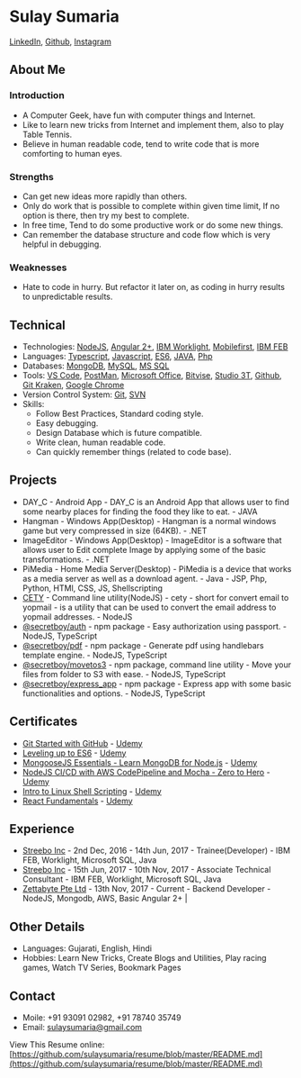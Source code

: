 # Sulay Sumaria

[LinkedIn](https://www.linkedin.com/in/sulaysumaria/), [Github](https://github.com/sulaysumaria/), [Instagram](https://www.instagram.com/_sulay_sumaria_/)

## About Me

### Introduction

- A Computer Geek, have fun with computer things and Internet.
- Like to learn new tricks from Internet and implement them, also to play Table Tennis.
- Believe in human readable code, tend to write code that is more comforting to human eyes.

### Strengths

- Can get new ideas more rapidly than others.
- Only do work that is possible to complete within given time limit, If no option is there, then try my best to complete.
- In free time, Tend to do some productive work or do some new things.
- Can remember the database structure and code flow which is very helpful in debugging.

### Weaknesses

- Hate to code in hurry. But refactor it later on, as coding in hurry results to unpredictable results.

## Technical

- Technologies: [NodeJS](https://nodejs.org), [Angular 2+](https://angular.io/), [IBM Worklight](https://www.ibm.com/support/knowledgecenter/en/SSZH4A_6.0.0/com.ibm.worklight.getstart.doc/topics/c_overview.html), [Mobilefirst](https://www.ibm.com/mobilefirst), [IBM FEB](https://www.ibm.com/support/knowledgecenter/en/SS6KJL_8.6.0/Welcome/FEB_Welcome.html)
- Languages: [Typescript](https://www.typescriptlang.org/), [Javascript](https://www.javascript.com/), [ES6](http://es6-features.org), [JAVA](https://www.java.com/), [Php](http://php.net/)
- Databases: [MongoDB](https://www.mongodb.com/), [MySQL](https://www.mysql.com/), [MS SQL](https://www.microsoft.com/en-ie/sql-server/sql-server-2016)
- Tools: [VS Code](https://code.visualstudio.com/), [PostMan](https://www.getpostman.com/), [Microsoft Office](https://products.office.com/en-us/get-started-with-office-2019), [Bitvise](https://www.bitvise.com/), [Studio 3T](https://studio3t.com/), [Github](https://github.com/), [Git Kraken](https://www.gitkraken.com/), [Google Chrome](https://www.google.com/chrome/)
- Version Control System: [Git](https://git-scm.com/), [SVN](https://subversion.apache.org/)
- Skills:
  - Follow Best Practices, Standard coding style.
  - Easy debugging.
  - Design Database which is future compatible.
  - Write clean, human readable code.
  - Can quickly remember things (related to code base).

## Projects

- DAY_C - Android App - DAY_C is an Android App that allows user to find some nearby places for finding the food they like to eat. - JAVA
- Hangman - Windows App(Desktop) - Hangman is a normal windows game but very compressed in size (64KB). - .NET
- ImageEditor - Windows App(Desktop) - ImageEditor is a software that allows user to Edit complete Image by applying some of the basic transformations. - .NET
- PiMedia - Home Media Server(Desktop) - PiMedia is a device that works as a media server as well as a download agent. - Java - JSP, Php, Python, HTMl, CSS, JS, Shellscripting
- [CETY](https://www.npmjs.com/package/cety) - Command line utility(NodeJS) - cety - short for convert email to yopmail - is a utility that can be used to convert the email address to yopmail addresses. - NodeJS
- [@secretboy/auth](https://www.npmjs.com/package/@secretboy/auth) - npm package - Easy authorization using passport. - NodeJS, TypeScript
- [@secretboy/pdf](https://www.npmjs.com/package/@secretboy/pdf) - npm package - Generate pdf using handlebars template engine. - NodeJS, TypeScript
- [@secretboy/movetos3](https://www.npmjs.com/package/@secretboy/movetos3) - npm package, command line utility - Move your files from folder to S3 with ease. - NodeJS, TypeScript
- [@secretboy/express_app](https://www.npmjs.com/package/@secretboy/express_app) - npm package - Express app with some basic functionalities and options. - NodeJS, TypeScript

## Certificates

- [Git Started with GitHub](https://www.udemy.com/certificate/UC-S96Z8L75/) - [Udemy](https://www.udemy.com/git-started-with-github/)
- [Leveling up to ES6](https://www.udemy.com/certificate/UC-H5GWDQC5/) - [Udemy](https://www.udemy.com/leveling-up-to-es6/)
- [MongooseJS Essentials - Learn MongoDB for Node.js](https://www.udemy.com/certificate/UC-NWR4MUYD/) - [Udemy](https://www.udemy.com/mongoosejs-essentials/)
- [NodeJS CI/CD with AWS CodePipeline and Mocha - Zero to Hero](https://www.udemy.com/certificate/UC-GMW3PZQM/) - [Udemy](https://www.udemy.com/nodejs-cicd-aws-codepipeline-codebuild-mocha-zero-to-hero/)
- [Intro to Linux Shell Scripting](https://www.udemy.com/certificate/UC-0BMYTNIN/) - [Udemy](https://www.udemy.com/linux-shell-scripting-free/)
- [React Fundamentals](https://www.udemy.com/certificate/UC-Q59TUCCH/) - [Udemy](https://www.udemy.com/react-fundamentals/)

## Experience

- [Streebo Inc](https://www.streebo.com/) - 2nd Dec, 2016 - 14th Jun, 2017 - Trainee(Developer) - IBM FEB, Worklight, Microsoft SQL, Java
- [Streebo Inc](https://www.streebo.com/) - 15th Jun, 2017 - 10th Nov, 2017 - Associate Technical Consultant - IBM FEB, Worklight, Microsoft SQL, Java
- [Zettabyte Pte Ltd](https://www.zettabyte.sg/) - 13th Nov, 2017 - Current - Backend Developer - NodeJS, Mongodb, AWS, Basic Angular 2+ |

## Other Details

- Languages: Gujarati, English, Hindi
- Hobbies: Learn New Tricks, Create Blogs and Utilities, Play racing games, Watch TV Series, Bookmark Pages

## Contact

- Moile: +91 93091 02982, +91 78740 35749
- Email: sulaysumaria@gmail.com

View This Resume online: [https://github.com/sulaysumaria/resume/blob/master/README.md](https://github.com/sulaysumaria/resume/blob/master/README.md)
